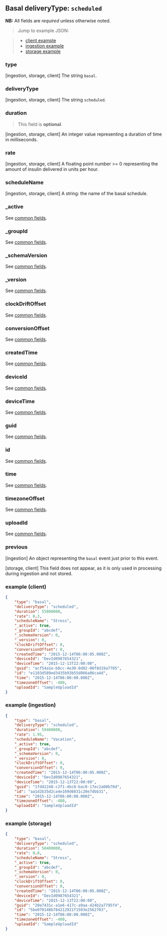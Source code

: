 ## Basal deliveryType: `scheduled`

**NB:** All fields are *required* unless otherwise noted.


> Jump to example JSON:

>  - [client example](#example-client)
>  - [ingestion example](#example-ingestion)
>  - [storage example](#example-storage)


### type

[ingestion, storage, client] The string `basal`.

<!-- TODO -->
<!-- end type -->

### deliveryType

[ingestion, storage, client] The string `scheduled`.

<!-- TODO -->
<!-- end deliveryType -->

### duration

> This field is **optional**.

[ingestion, storage, client] An integer value representing a duration of time in milliseconds.

<!-- TODO -->
<!-- end duration -->

### rate

[ingestion, storage, client] A floating point number >= 0 representing the amount of insulin delivered in units per hour.

<!-- TODO -->
<!-- end rate -->

### scheduleName

[ingestion, storage, client] A string: the name of the basal schedule.

<!-- TODO -->
<!-- end scheduleName -->

### _active

See [common fields](../../common.md).

### _groupId

See [common fields](../../common.md).

### _schemaVersion

See [common fields](../../common.md).

### _version

See [common fields](../../common.md).

### clockDriftOffset

See [common fields](../../common.md).

### conversionOffset

See [common fields](../../common.md).

### createdTime

See [common fields](../../common.md).

### deviceId

See [common fields](../../common.md).

### deviceTime

See [common fields](../../common.md).

### guid

See [common fields](../../common.md).

### id

See [common fields](../../common.md).

### time

See [common fields](../../common.md).

### timezoneOffset

See [common fields](../../common.md).

### uploadId

See [common fields](../../common.md).

### previous

[ingestion] An object representing the `basal` event just prior to this event.

[storage, client] This field does not appear, as it is only used in processing during ingestion and not stored.

<!-- TODO -->
<!-- end previous -->

### example (client)

```json
{
	"type": "basal",
	"deliveryType": "scheduled",
	"duration": 55800000,
	"rate": 0.3,
	"scheduleName": "Stress",
	"_active": true,
	"_groupId": "abcdef",
	"_schemaVersion": 0,
	"_version": 0,
	"clockDriftOffset": 0,
	"conversionOffset": 0,
	"createdTime": "2015-12-14T06:00:05.000Z",
	"deviceId": "DevId0987654321",
	"deviceTime": "2015-12-13T22:00:00",
	"guid": "acf54a1e-b8cc-4e30-8d02-00f8d19a7705",
	"id": "e1103d589ed3435b93b55d066a86ca4d",
	"time": "2015-12-14T06:00:00.000Z",
	"timezoneOffset": -480,
	"uploadId": "SampleUploadId"
}
```

### example (ingestion)

```json
{
	"type": "basal",
	"deliveryType": "scheduled",
	"duration": 59400000,
	"rate": 1.95,
	"scheduleName": "Vacation",
	"_active": true,
	"_groupId": "abcdef",
	"_schemaVersion": 0,
	"_version": 0,
	"clockDriftOffset": 0,
	"conversionOffset": 0,
	"createdTime": "2015-12-14T06:00:05.000Z",
	"deviceId": "DevId0987654321",
	"deviceTime": "2015-12-13T22:00:00",
	"guid": "1fd42248-c2f1-4bc8-bac0-17ec2a00b70d",
	"id": "aa1d2b35d2ca4e169d6031c20e7dbb31",
	"time": "2015-12-14T06:00:00.000Z",
	"timezoneOffset": -480,
	"uploadId": "SampleUploadId"
}
```

### example (storage)

```json
{
	"type": "basal",
	"deliveryType": "scheduled",
	"duration": 50400000,
	"rate": 0.8,
	"scheduleName": "Stress",
	"_active": true,
	"_groupId": "abcdef",
	"_schemaVersion": 0,
	"_version": 0,
	"clockDriftOffset": 0,
	"conversionOffset": 0,
	"createdTime": "2015-12-14T06:00:05.000Z",
	"deviceId": "DevId0987654321",
	"deviceTime": "2015-12-13T22:00:00",
	"guid": "20e7431c-a1e6-417c-a9aa-424b2a7795f4",
	"id": "5be070148b784212921f1503e2562703",
	"time": "2015-12-14T06:00:00.000Z",
	"timezoneOffset": -480,
	"uploadId": "SampleUploadId"
}
```
